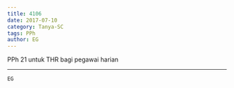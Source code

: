 ```yaml
---
title: 4106
date: 2017-07-10
category: Tanya-SC
tags: PPh
author: EG
---
```


PPh 21 untuk THR bagi pegawai harian

---



`EG`
